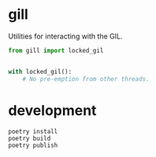 # gill

Utilities for interacting with the GIL.

```python
from gill import locked_gil


with locked_gil():
    # No pre-emption from other threads.
```

# development

```
poetry install
poetry build
poetry publish
```
